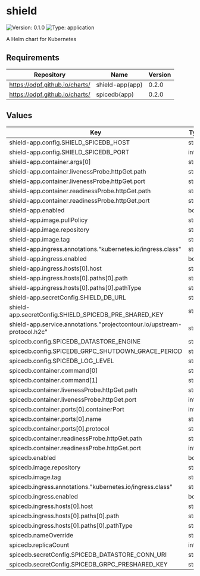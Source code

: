 # shield

![Version: 0.1.0](https://img.shields.io/badge/Version-0.1.0-informational?style=flat-square) ![Type: application](https://img.shields.io/badge/Type-application-informational?style=flat-square)

A Helm chart for Kubernetes

## Requirements

| Repository                     | Name            | Version |
| ------------------------------ | --------------- | ------- |
| https://odpf.github.io/charts/ | shield-app(app) | 0.2.0   |
| https://odpf.github.io/charts/ | spicedb(app)    | 0.2.0   |

## Values

| Key                                                                      | Type   | Default                         | Description |
| ------------------------------------------------------------------------ | ------ | ------------------------------- | ----------- |
| shield-app.config.SHIELD_SPICEDB_HOST                                    | string | `"spicedb.namespace.svc.local"` |             |
| shield-app.config.SHIELD_SPICEDB_PORT                                    | int    | `50051`                         |             |
| shield-app.container.args[0]                                             | string | `"serve"`                       |             |
| shield-app.container.livenessProbe.httpGet.path                          | string | `"/ping"`                       |             |
| shield-app.container.livenessProbe.httpGet.port                          | string | `"tcp"`                         |             |
| shield-app.container.readinessProbe.httpGet.path                         | string | `"/ping"`                       |             |
| shield-app.container.readinessProbe.httpGet.port                         | string | `"tcp"`                         |             |
| shield-app.enabled                                                       | bool   | `true`                          |             |
| shield-app.image.pullPolicy                                              | string | `"Always"`                      |             |
| shield-app.image.repository                                              | string | `"odpf/shield"`                 |             |
| shield-app.image.tag                                                     | string | `"0.2.0-rc"`                    |             |
| shield-app.ingress.annotations."kubernetes.io/ingress.class"             | string | `"contour"`                     |             |
| shield-app.ingress.enabled                                               | bool   | `true`                          |             |
| shield-app.ingress.hosts[0].host                                         | string | `"shield.example.com"`          |             |
| shield-app.ingress.hosts[0].paths[0].path                                | string | `"/"`                           |             |
| shield-app.ingress.hosts[0].paths[0].pathType                            | string | `"ImplementationSpecific"`      |             |
| shield-app.secretConfig.SHIELD_DB_URL                                    | string | `nil`                           |             |
| shield-app.secretConfig.SHIELD_SPICEDB_PRE_SHARED_KEY                    | string | `nil`                           |             |
| shield-app.service.annotations."projectcontour.io/upstream-protocol.h2c" | string | `"tcp"`                         |             |
| spicedb.config.SPICEDB_DATASTORE_ENGINE                                  | string | `nil`                           |             |
| spicedb.config.SPICEDB_GRPC_SHUTDOWN_GRACE_PERIOD                        | string | `"5s"`                          |             |
| spicedb.config.SPICEDB_LOG_LEVEL                                         | string | `"info"`                        |             |
| spicedb.container.command[0]                                             | string | `"spicedb"`                     |             |
| spicedb.container.command[1]                                             | string | `"serve"`                       |             |
| spicedb.container.livenessProbe.httpGet.path                             | string | `"/"`                           |             |
| spicedb.container.livenessProbe.httpGet.port                             | int    | `8080`                          |             |
| spicedb.container.ports[0].containerPort                                 | int    | `50051`                         |             |
| spicedb.container.ports[0].name                                          | string | `"tcp"`                         |             |
| spicedb.container.ports[0].protocol                                      | string | `"TCP"`                         |             |
| spicedb.container.readinessProbe.httpGet.path                            | string | `"/"`                           |             |
| spicedb.container.readinessProbe.httpGet.port                            | int    | `8080`                          |             |
| spicedb.enabled                                                          | bool   | `true`                          |             |
| spicedb.image.repository                                                 | string | `"quay.io/authzed/spicedb"`     |             |
| spicedb.image.tag                                                        | string | `"v1.2.0"`                      |             |
| spicedb.ingress.annotations."kubernetes.io/ingress.class"                | string | `"contour"`                     |             |
| spicedb.ingress.enabled                                                  | bool   | `true`                          |             |
| spicedb.ingress.hosts[0].host                                            | string | `"spicedb.example.com"`         |             |
| spicedb.ingress.hosts[0].paths[0].path                                   | string | `"/"`                           |             |
| spicedb.ingress.hosts[0].paths[0].pathType                               | string | `"ImplementationSpecific"`      |             |
| spicedb.nameOverride                                                     | string | `"shield-spicedb"`              |             |
| spicedb.replicaCount                                                     | int    | `2`                             |             |
| spicedb.secretConfig.SPICEDB_DATASTORE_CONN_URI                          | string | `nil`                           |             |
| spicedb.secretConfig.SPICEDB_GRPC_PRESHARED_KEY                          | string | `nil`                           |             |
